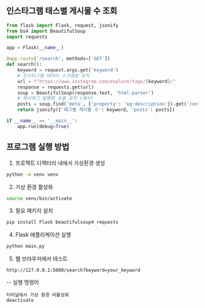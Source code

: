 
## 인스타그램 태스별 게시물 수 조회

```python
from flask import Flask, request, jsonify
from bs4 import BeautifulSoup
import requests

app = Flask(__name__)

@app.route('/search', methods=['GET'])
def search():
    keyword = request.args.get('keyword')
    # 인스타그램 데이터 스크래핑 로직
    url = f"https://www.instagram.com/explore/tags/{keyword}/"
    response = requests.get(url)
    soup = BeautifulSoup(response.text, 'html.parser')
    # 해시태그 발행량 추출 로직 (예시)
    posts = soup.find('meta', {'property': 'og:description'}).get('content')
    return jsonify({'태그별 게시물 수': keyword, 'posts': posts})

if __name__ == '__main__':
    app.run(debug=True)
```

## 프로그램 실행 방법

1. 프로젝트 디렉터리 내에서 가상환경 생성
```bash
python -m venv venv
```

2. 가상 환경 활성화
```bash
source venv/bin/activate
```

3. 필요 패키지 설치
```bash
pip install Flask beautifulsoup4 requests
```

4. Flask 애플리케이션 실행
```bash
python main.py
```

5. 웹 브라우저에서 테스트

`http://127.0.0.1:5000/search?keyword=your_keyword`


-- 실행 명령어

```
터미널에서 가상 환경 비활성화
deactivate
```

